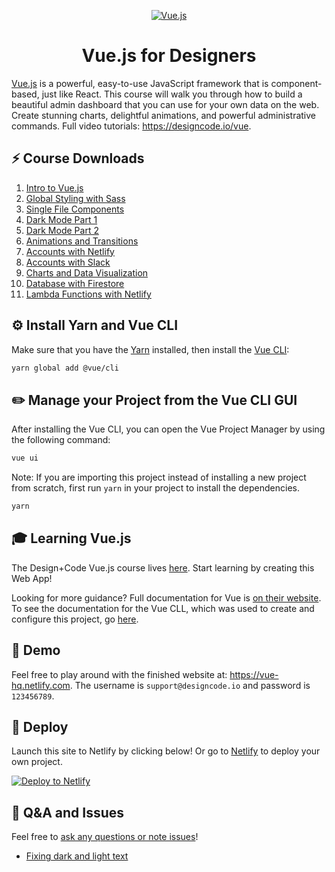 <p align="center">
  <a href="https://designcode.io/vue">
    <img alt="Vue.js" src="https://www.dropbox.com/s/g2ifxdqqx49awc5/cover.png?raw=1"/>
  </a>
</p>
<h1 align="center">
  Vue.js for Designers
</h1>

[Vue.js](https://github.com/vuejs/vue) is a powerful, easy-to-use JavaScript framework that is component-based, just like React. This course will walk you through how to build a beautiful admin dashboard that you can use for your own data on the web. Create stunning charts, delightful animations, and powerful administrative commands. Full video tutorials: https://designcode.io/vue.

## ⚡️ Course Downloads

1. [Intro to Vue.js](https://github.com/thomaswangio/vue-admin-dashboard/tree/293b57a08ab745a3d42dfd99c098833541719772)
2. [Global Styling with Sass](https://github.com/thomaswangio/vue-admin-dashboard/tree/ab0f7dcfe575b338a443ca3680f8ba99111a52a8)
3. [Single File Components](https://github.com/thomaswangio/vue-admin-dashboard/tree/05dbe70a9745edcf42be96d02e238b83ae5143bf)
4. [Dark Mode Part 1](https://github.com/thomaswangio/vue-admin-dashboard/tree/a4ab92e0f5a6ad186d5a785c3f86228455651c4a)
5. [Dark Mode Part 2](https://github.com/thomaswangio/vue-admin-dashboard/tree/f3366f209d1388ce73a51a7bf70056eb78d52de4)
6. [Animations and Transitions](https://github.com/thomaswangio/vue-admin-dashboard/tree/ec9ac65ece01830d5d2060c610a210d3a2a71b3f)
7. [Accounts with Netlify](https://github.com/thomaswangio/vue-admin-dashboard/tree/5700810705c56fa8a4a8657cb00cee89a14d4ee3)
8. [Accounts with Slack](https://github.com/thomaswangio/vue-admin-dashboard/tree/ea78a10cac69f8c3053c1f9fa8538c63143197e2)
9. [Charts and Data Visualization](https://github.com/thomaswangio/vue-admin-dashboard/tree/71d8bb1e0f8763222554d85ab7b14541cb9bcd60)
10. [Database with Firestore](https://github.com/thomaswangio/vue-admin-dashboard/tree/bc61877bfda94bb112fd5afa362eb2d37275ab13)
11. [Lambda Functions with Netlify](https://github.com/thomaswangio/vue-admin-dashboard/tree/0df2be6068f9160e90fa2a4d46011b1d7717597d)

## ⚙️ Install Yarn and Vue CLI

Make sure that you have the [Yarn](https://yarnpkg.com/en/) installed, then install the [Vue CLI](https://cli.vuejs.org/):

```sh
yarn global add @vue/cli
```

## ✏️ Manage your Project from the Vue CLI GUI

After installing the Vue CLI, you can open the Vue Project Manager by using the following command:

```sh
vue ui
```

Note: If you are importing this project instead of installing a new project from scratch, first run `yarn` in your project to install the dependencies.

```sh
yarn
```

## 🎓 Learning Vue.js

The Design+Code Vue.js course lives [here](https://designcode.io/vue). Start learning by creating this Web App!

Looking for more guidance? Full documentation for Vue is [on their website](https://vuejs.org/). To see the documentation for the Vue CLL, which was used to create and configure this project, go [here](https://cli.vuejs.org/guide/).

## 👾 Demo

Feel free to play around with the finished website at: https://vue-hq.netlify.com. The username is `support@designcode.io` and password is `123456789`.

## 🚀 Deploy

Launch this site to Netlify by clicking below! Or go to [Netlify](https://www.netlify.com/) to deploy your own project.

[![Deploy to Netlify](https://www.netlify.com/img/deploy/button.svg)](https://app.netlify.com/start/deploy?repository=https://github.com/thomaswangio/vue-admin-dashboard)

## 💭 Q&A and Issues

Feel free to [ask any questions or note issues](https://github.com/thomaswangio/vue-admin-dashboard/issues/new)!

- [Fixing dark and light text](https://github.com/thomaswangio/vue-admin-dashboard/issues/2)
